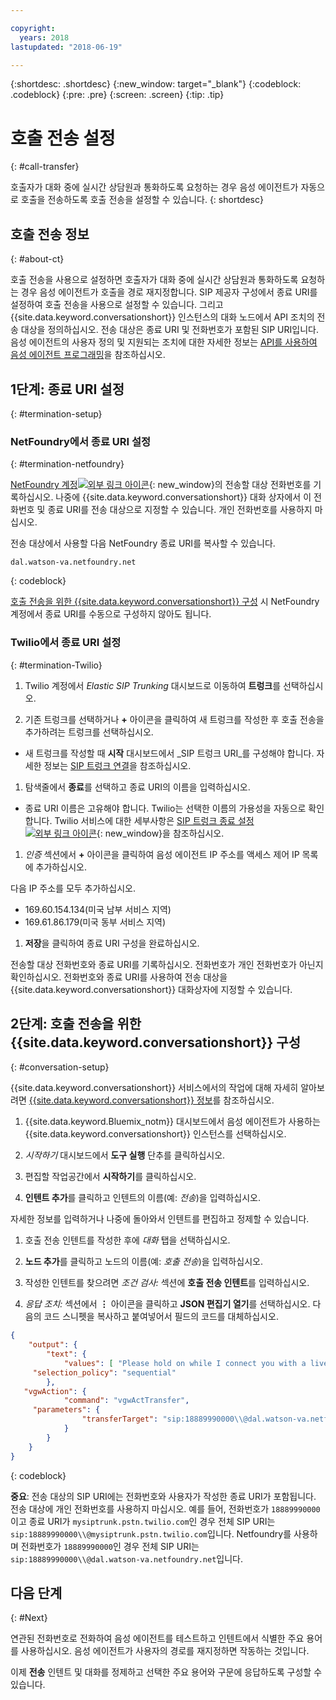 ```yaml
---

copyright:
  years: 2018
lastupdated: "2018-06-19"

---
```


{:shortdesc: .shortdesc}
{:new_window: target="_blank"}
{:codeblock: .codeblock}
{:pre: .pre}
{:screen: .screen}
{:tip: .tip}


# 호출 전송 설정
{: #call-transfer}

호출자가 대화 중에 실시간 상담원과 통화하도록 요청하는 경우 음성 에이전트가 자동으로 호출을 전송하도록 호출 전송을 설정할 수 있습니다.
{: shortdesc}

## 호출 전송 정보
{: #about-ct}

호출 전송을 사용으로 설정하면 호출자가 대화 중에 실시간 상담원과 통화하도록 요청하는 경우 음성 에이전트가 호출을 경로 재지정합니다. SIP 제공자 구성에서 종료 URI를 설정하여 호출 전송을 사용으로 설정할 수 있습니다. 그리고 {{site.data.keyword.conversationshort}} 인스턴스의 대화 노드에서 API 조치의 전송 대상을 정의하십시오. 전송 대상은 종료 URI 및 전화번호가 포함된 SIP URI입니다. 음성 에이전트의 사용자 정의 및 지원되는 조치에 대한 자세한 정보는 [API를 사용하여 음성 에이전트 프로그래밍](api.html)을 참조하십시오.

## 1단계: 종료 URI 설정
{: #termination-setup}

### NetFoundry에서 종료 URI 설정
{: #termination-netfoundry}

[NetFoundry 계정![외부 링크 아이콘](../../icons/launch-glyph.svg "외부 링크 아이콘")](https://watson.netfoundry.io/watson-login){: new_window}의 전송할 대상 전화번호를 기록하십시오. 나중에 {{site.data.keyword.conversationshort}} 대화 상자에서 이 전화번호 및 종료 URI를 전송 대상으로 지정할 수 있습니다. 개인 전화번호를 사용하지 마십시오.

전송 대상에서 사용할 다음 NetFoundry 종료 URI를 복사할 수 있습니다.

```
dal.watson-va.netfoundry.net
```
{: codeblock}

[호출 전송을 위한 {{site.data.keyword.conversationshort}} 구성](#conversation-setup) 시 NetFoundry 계정에서 종료 URI를 수동으로 구성하지 않아도 됩니다.

### Twilio에서 종료 URI 설정
{: #termination-Twilio}

1. Twilio 계정에서 _Elastic SIP Trunking_ 대시보드로 이동하여 **트렁크**를 선택하십시오.

1. 기존 트렁크를 선택하거나 **+** 아이콘을 클릭하여 새 트렁크를 작성한 후 호출 전송을 추가하려는 트렁크를 선택하십시오.

  * 새 트렁크를 작성할 때 **시작** 대시보드에서 _SIP 트렁크 URI_를 구성해야 합니다.  자세한 정보는 [SIP 트렁크 연결](connect-SIP.html)을 참조하십시오.

1. 탐색줄에서 **종료**를 선택하고 종료 URI의 이름을 입력하십시오.

  * 종료 URI 이름은 고유해야 합니다. Twilio는 선택한 이름의 가용성을 자동으로 확인합니다. Twilio 서비스에 대한 세부사항은 [SIP 트렁크 종료 설정 ![외부 링크 아이콘](../../icons/launch-glyph.svg "외부 링크 아이콘")](https://www.twilio.com/docs/api/sip-trunking/getting-started#termination){: new_window}을 참조하십시오.

1. _인증_ 섹션에서 **+** 아이콘을 클릭하여 음성 에이전트 IP 주소를 액세스 제어 IP 목록에 추가하십시오.

  다음 IP 주소를 모두 추가하십시오.
   * 169.60.154.134(미국 남부 서비스 지역)
   * 169.61.86.179(미국 동부 서비스 지역)

1. **저장**을 클릭하여 종료 URI 구성을 완료하십시오.

전송할 대상 전화번호와 종료 URI를 기록하십시오. 전화번호가 개인 전화번호가 아닌지 확인하십시오. 전화번호와 종료 URI를 사용하여 전송 대상을 {{site.data.keyword.conversationshort}} 대화상자에 지정할 수 있습니다.


## 2단계: 호출 전송을 위한 {{site.data.keyword.conversationshort}} 구성
{: #conversation-setup}

{{site.data.keyword.conversationshort}} 서비스에서의 작업에 대해 자세히 알아보려면 [{{site.data.keyword.conversationshort}} 정보](../conversation/index.html#about)를 참조하십시오.

1. {{site.data.keyword.Bluemix_notm}} 대시보드에서 음성 에이전트가 사용하는 {{site.data.keyword.conversationshort}} 인스턴스를 선택하십시오.

1. _시작하기_ 대시보드에서 **도구 실행** 단추를 클릭하십시오.

1. 편집할 작업공간에서 **시작하기**를 클릭하십시오.

1. **인텐트 추가**를 클릭하고 인텐트의 이름(예: _전송_)을 입력하십시오.

  자세한 정보를 입력하거나 나중에 돌아와서 인텐트를 편집하고 정제할 수 있습니다.

1. 호출 전송 인텐트를 작성한 후에 _대화_ 탭을 선택하십시오.

1. **노드 추가**를 클릭하고 노드의 이름(예: _호출 전송_)을 입력하십시오.

1. 작성한 인텐트를 찾으려면 _조건 검사:_ 섹션에 **호출 전송 인텐트**를 입력하십시오.

1. _응답 조치:_ 섹션에서 **&vellip;** 아이콘을 클릭하고 **JSON 편집기 열기**를 선택하십시오. 다음의 코드 스니펫을 복사하고 붙여넣어서 필드의 코드를 대체하십시오.

```json
{
    "output": {
        "text": {
            "values": [ "Please hold on while I connect you with a live agent." ],
     "selection_policy": "sequential"
        },
   "vgwAction": {
            "command": "vgwActTransfer",
     "parameters": {
                "transferTarget": "sip:18889990000\\@dal.watson-va.netfoundry.net"
            }
        }
    }
}
```
{: codeblock}

**중요**: 전송 대상의 SIP URI에는 전화번호와 사용자가 작성한 종료 URI가 포함됩니다. 전송 대상에 개인 전화번호를 사용하지 마십시오. 예를 들어, 전화번호가 `18889990000`이고 종료 URI가 `mysiptrunk.pstn.twilio.com`인 경우 전체 SIP URI는 `sip:18889990000\\@mysiptrunk.pstn.twilio.com`입니다. Netfoundry를 사용하며 전화번호가 `18889990000`인 경우 전체 SIP URI는 `sip:18889990000\\@dal.watson-va.netfoundry.net`입니다.

## 다음 단계
{: #Next}

연관된 전화번호로 전화하여 음성 에이전트를 테스트하고 인텐트에서 식별한 주요 용어를 사용하십시오. 음성 에이전트가 사용자의 경로를 재지정하면 작동하는 것입니다.

이제 **전송** 인텐트 및 대화를 정제하고 선택한 주요 용어와 구문에 응답하도록 구성할 수 있습니다.
